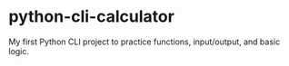 # python-cli-calculator
My first Python CLI project to practice functions, input/output, and basic logic.
